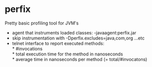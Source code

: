 # perfix
Pretty basic profiling tool for JVM's

* agent that instruments loaded classes: -javaagent:perfix.jar
* skip instrumentation with -Dperfix.excludes=java,com,org ...etc
* telnet interface to report executed methods:
<br/> * #invocations
<br/> * total execution time for the method in nanoseconds
<br/> * average time in nanoseconds per method (= total/#invocatons)
